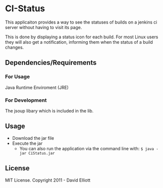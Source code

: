 CI-Status
========

This applicaiton provides a way to see the statuses of builds on a jenkins ci server without having to visit its page.

This is done by displaying a status icon for each build.  For most Linux users they will also get a notification, informing them when the status of a build changes.

Dependencies/Requirements
-------------------------

### For Usage

  Java Runtime Enviroment (JRE)

### For Development

  The jsoup libary which is included in the lib.

Usage
-----

* Download the jar file
* Execute the jar
  * You can also run the application via the command line with:
    `$ java -jar CiStatus.jar`

License
-------

MIT License. Copyright 2011 - David Elliott
